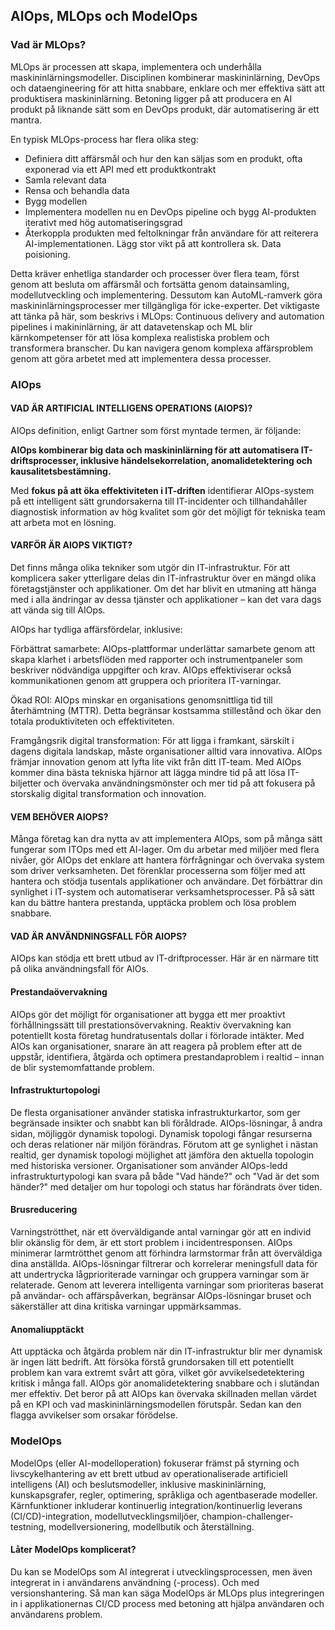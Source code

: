 ## AIOps, MLOps och ModelOps

### Vad är MLOps?

MLOps är processen att skapa, implementera och underhålla maskininlärningsmodeller. Disciplinen kombinerar maskininlärning, DevOps och dataengineering för att hitta snabbare, enklare och mer effektiva sätt att produktisera maskininlärning. Betoning ligger på att producera en AI produkt på liknande sätt som en DevOps produkt, där automatisering är ett mantra.

En typisk MLOps-process har flera olika steg:

* Definiera ditt affärsmål och hur den kan säljas som en produkt, ofta exponerad via ett API med ett produktkontrakt
* Samla relevant data
* Rensa och behandla data
* Bygg modellen 
* Implementera modellen nu en DevOps pipeline och bygg AI-produkten iterativt med hög automatiseringsgrad
* Återkoppla produkten med feltolkningar från användare för att reiterera AI-implementationen. Lägg stor vikt på att kontrollera sk. Data poisioning.

Detta kräver enhetliga standarder och processer över flera team, först genom att besluta om affärsmål och fortsätta genom datainsamling, modellutveckling och implementering. Dessutom kan AutoML-ramverk göra maskininlärningsprocesser mer tillgängliga för icke-experter. Det viktigaste att tänka på här, som beskrivs i MLOps: Continuous delivery and automation pipelines i makininlärning, är att datavetenskap och ML blir kärnkompetenser för att lösa komplexa realistiska problem och transformera branscher. Du kan navigera genom komplexa affärsproblem genom att göra arbetet med att implementera dessa processer.

### AIOps

####  VAD ÄR ARTIFICIAL INTELLIGENS OPERATIONS (AIOPS)?

AIOps definition, enligt Gartner som först myntade termen, är följande:

**AIOps kombinerar big data och maskininlärning för att automatisera IT-driftsprocesser, inklusive händelsekorrelation, anomalidetektering och kausalitetsbestämning.**

Med **fokus på att öka effektiviteten i IT-driften** identifierar AIOps-system på ett intelligent sätt grundorsakerna till IT-incidenter och tillhandahåller diagnostisk information av hög kvalitet som gör det möjligt för tekniska team att arbeta mot en lösning.

#### VARFÖR ÄR AIOPS VIKTIGT?

Det finns många olika tekniker som utgör din IT-infrastruktur. För att komplicera saker ytterligare delas din IT-infrastruktur över en mängd olika företagstjänster och applikationer. Om det har blivit en utmaning att hänga med i alla ändringar av dessa tjänster och applikationer – kan det vara dags att vända sig till AIOps.

AIOps har tydliga affärsfördelar, inklusive:

Förbättrat samarbete: AIOps-plattformar underlättar samarbete genom att skapa klarhet i arbetsflöden med rapporter och instrumentpaneler som beskriver nödvändiga uppgifter och krav. AIOps effektiviserar också kommunikationen genom att gruppera och prioritera IT-varningar.

Ökad ROI: AIOps minskar en organisations genomsnittliga tid till återhämtning (MTTR). Detta begränsar kostsamma stillestånd och ökar den totala produktiviteten och effektiviteten.

Framgångsrik digital transformation: För att ligga i framkant, särskilt i dagens digitala landskap, måste organisationer alltid vara innovativa. AIOps främjar innovation genom att lyfta lite vikt från ditt IT-team. Med AIOps kommer dina bästa tekniska hjärnor att lägga mindre tid på att lösa IT-biljetter och övervaka användningsmönster och mer tid på att fokusera på storskalig digital transformation och innovation.

#### VEM BEHÖVER AIOPS?

Många företag kan dra nytta av att implementera AIOps, som på många sätt fungerar som ITOps med ett AI-lager. Om du arbetar med miljöer med flera nivåer, gör AIOps det enklare att hantera förfrågningar och övervaka system som driver verksamheten. Det förenklar processerna som följer med att hantera och stödja tusentals applikationer och användare. Det förbättrar din synlighet i IT-system och automatiserar verksamhetsprocesser. På så sätt kan du bättre hantera prestanda, upptäcka problem och lösa problem snabbare.

#### VAD ÄR ANVÄNDNINGSFALL FÖR AIOPS?

AIOps kan stödja ett brett utbud av IT-driftprocesser. Här är en närmare titt på olika användningsfall för AIOs.

#### Prestandaövervakning

AIOps gör det möjligt för organisationer att bygga ett mer proaktivt förhållningssätt till prestationsövervakning. Reaktiv övervakning kan potentiellt kosta företag hundratusentals dollar i förlorade intäkter. Med AIOs kan organisationer, snarare än att reagera på problem efter att de uppstår, identifiera, åtgärda och optimera prestandaproblem i realtid – innan de blir systemomfattande problem.

#### Infrastrukturtopologi

De flesta organisationer använder statiska infrastrukturkartor, som ger begränsade insikter och snabbt kan bli föråldrade. AIOps-lösningar, å andra sidan, möjliggör dynamisk topologi. Dynamisk topologi fångar resurserna och deras relationer när miljön förändras. Förutom att ge synlighet i nästan realtid, ger dynamisk topologi möjlighet att jämföra den aktuella topologin med historiska versioner. Organisationer som använder AIOps-ledd infrastrukturtypologi kan svara på både "Vad hände?" och "Vad är det som händer?" med detaljer om hur topologi och status har förändrats över tiden.

#### Brusreducering

Varningströtthet, när ett överväldigande antal varningar gör att en individ blir okänslig för dem, är ett stort problem i incidentresponsen. AIOps minimerar larmtrötthet genom att förhindra larmstormar från att överväldiga dina anställda. AIOps-lösningar filtrerar och korrelerar meningsfull data för att undertrycka lågprioriterade varningar och gruppera varningar som är relaterade. Genom att leverera intelligenta varningar som prioriteras baserat på användar- och affärspåverkan, begränsar AIOps-lösningar bruset och säkerställer att dina kritiska varningar uppmärksammas.

#### Anomaliupptäckt 

Att upptäcka och åtgärda problem när din IT-infrastruktur blir mer dynamisk är ingen lätt bedrift. Att försöka förstå grundorsaken till ett potentiellt problem kan vara extremt svårt att göra, vilket gör avvikelsedetektering kritisk i många fall. AIOps gör anomalidetektering snabbare och i slutändan mer effektiv. Det beror på att AIOps kan övervaka skillnaden mellan värdet på en KPI och vad maskininlärningsmodellen förutspår. Sedan kan den flagga avvikelser som orsakar förödelse.

### ModelOps

ModelOps (eller AI-modelloperation) fokuserar främst på styrning och livscykelhantering av ett brett utbud av operationaliserade artificiell intelligens (AI) och beslutsmodeller, inklusive maskininlärning, kunskapsgrafer, regler, optimering, språkliga och agentbaserade modeller. Kärnfunktioner inkluderar kontinuerlig integration/kontinuerlig leverans (CI/CD)-integration, modellutvecklingsmiljöer, champion-challenger-testning, modellversionering, modellbutik och återställning.

#### Låter ModelOps komplicerat?

Du kan se ModelOps som AI integrerat i utvecklingsprocessen, men även integrerat in i användarens användning (-process). Och med versionshantering. Så man kan säga ModelOps är MLOps plus integreringen in i applikationernas CI/CD process med betoning att hjälpa användaren och användarens problem.
